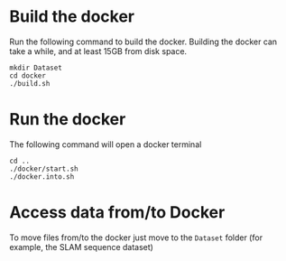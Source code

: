
# Build the docker 
Run the following command to build the docker. Building the docker can take a while, and at least 15GB from disk space.
```
mkdir Dataset
cd docker
./build.sh
```

# Run the docker
The following command will open a docker terminal
```
cd ..
./docker/start.sh
./docker.into.sh
```
# Access data from/to Docker
To move files from/to the docker just move to the ```Dataset``` folder (for example, the SLAM sequence dataset)